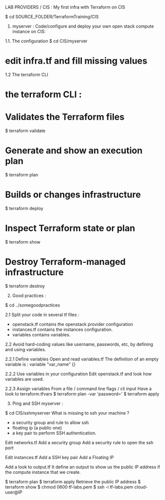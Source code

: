 LAB PROVIDERS / CIS : My first infra with Terraform on CIS

$ cd SOURCE_FOLDER/TerraformTraining/CIS

1. myserver : Code/configure and deploy your own open stack compute instance on CIS:

1.1. The configuration
$ cd CIS/myserver
# edit infra.tf and fill missing values

1.2 The terraform CLI
# the terraform CLI :
# Validates the Terraform files
$ terraform validate
# Generate and show an execution plan
$ terraform plan
# Builds or changes infrastructure
$ terraform deploy
# Inspect Terraform state or plan
$ terraform show
# Destroy Terraform-managed infrastructure
$ terraform destroy

2. Good practices :

$ cd ../somegoodpractices

2.1 Split your code in several tf files :
  - openstack.tf contains the openstack provider configuration
  - instances.tf contains the instances configuration.
  - variables contains variables.

2.2 Avoid hard-coding values like username, passwords, etc, by defining and using variables.

2.2.1 Define variables
Open and read variables.tf
The definition of an empty variable is :
variable "var_name" {}

2.2.2 Use variables in your configuration
Edit openstack.tf and look how variables are used.

2.2.3 Assign variables
From a file / command line flags / cli input
Have a look to terraform.tfvars
$ terraform plan -var 'password='
$ terraform apply


3. Ping and SSH myserver :

$ cd CIS/sshmyserver
What is missing to ssh your machine ?
  - a security group and rule to allow ssh
  - floating ip (a public one)
  - a key pair to perform SSH authentication.

Edit networks.tf
Add a security group
Add a security rule to open the ssh port

Edit instances.tf
Add a SSH key pair
Add a Floating IP

Add a look to output.tf
It define an output to show us the public IP address if the compute instance that we create.



$ terraform plan
$ terraform apply
Retrieve the public IP address
$ terraform show
$ chmod 0600 tf-labs.pem
$ ssh -i tf-labs.pem cloud-user@IP
